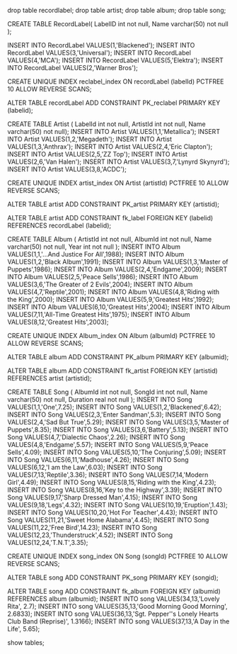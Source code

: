 drop table recordlabel;
drop table artist;
drop table album;
drop table song;
 
 
CREATE TABLE RecordLabel(
  LabelID int not null,
  Name varchar(50) not null
);
 
INSERT INTO RecordLabel VALUES(1,'Blackened');
INSERT INTO RecordLabel VALUES(3,'Universal');
INSERT INTO RecordLabel VALUES(4,'MCA');
INSERT INTO RecordLabel VALUES(5,'Elektra');
INSERT INTO RecordLabel VALUES(2,'Warner Bros');
 
CREATE UNIQUE INDEX reclabel_index
  ON recordLabel (labelId) PCTFREE 10 ALLOW REVERSE SCANS;
 
ALTER TABLE recordLabel
  ADD CONSTRAINT PK_reclabel
  PRIMARY KEY (labelid);
 
 
 
 
CREATE TABLE Artist (
  LabelId int not null,
  ArtistId int not null,
  Name varchar(50) not null);
INSERT INTO Artist VALUES(1,1,'Metallica');
INSERT INTO Artist VALUES(1,2,'Megadeth');
INSERT INTO Artist VALUES(1,3,'Anthrax');
INSERT INTO Artist VALUES(2,4,'Eric Clapton');
INSERT INTO Artist VALUES(2,5,'ZZ Top');
INSERT INTO Artist VALUES(2,6,'Van Halen');
INSERT INTO Artist VALUES(3,7,'Lynyrd Skynyrd');
INSERT INTO Artist VALUES(3,8,'ACDC');
 
CREATE UNIQUE INDEX artist_index
  ON Artist (artistId) PCTFREE 10 ALLOW REVERSE SCANS;
 
ALTER TABLE artist
  ADD CONSTRAINT PK_artist
  PRIMARY KEY (artistid);
 
ALTER TABLE artist
  ADD CONSTRAINT fk_label
  FOREIGN KEY (labelid)
  REFERENCES recordLabel (labelid);
 
 
 
 
CREATE TABLE Album (
  ArtistId int         not null,
  AlbumId  int         not null,
  Name     varchar(50) not null,
  Year     int         not null
  );
INSERT INTO Album VALUES(1,1,'...And Justice For All',1988);
INSERT INTO Album VALUES(1,2,'Black Album',1991);
INSERT INTO Album VALUES(1,3,'Master of Puppets',1986);
INSERT INTO Album VALUES(2,4,'Endgame',2009);
INSERT INTO Album VALUES(2,5,'Peace Sells',1986);
INSERT INTO Album VALUES(3,6,'The Greater of 2 Evils',2004);
INSERT INTO Album VALUES(4,7,'Reptile',2001);
INSERT INTO Album VALUES(4,8,'Riding with the King',2000);
INSERT INTO Album VALUES(5,9,'Greatest Hits',1992);
INSERT INTO Album VALUES(6,10,'Greatest Hits',2004);
INSERT INTO Album VALUES(7,11,'All-Time Greatest Hits',1975);
INSERT INTO Album VALUES(8,12,'Greatest Hits',2003);
 
CREATE UNIQUE INDEX Album_index
  ON Album (albumId) PCTFREE 10 ALLOW REVERSE SCANS;
 
ALTER TABLE album
  ADD CONSTRAINT PK_album
  PRIMARY KEY (albumid);
 
ALTER TABLE album
  ADD CONSTRAINT fk_artist
  FOREIGN KEY (artistid)
  REFERENCES artist (artistid);
 
 
 
 
CREATE TABLE Song (
  AlbumId int not null,
  SongId int not null,
  Name varchar(50) not null,
  Duration real not null
  );
INSERT INTO Song VALUES(1,1,'One',7.25);
INSERT INTO Song VALUES(1,2,'Blackened',6.42);
INSERT INTO Song VALUES(2,3,'Enter Sandman',5.3);
INSERT INTO Song VALUES(2,4,'Sad But True',5.29);
INSERT INTO Song VALUES(3,5,'Master of Puppets',8.35);
INSERT INTO Song VALUES(3,6,'Battery',5.13);
INSERT INTO Song VALUES(4,7,'Dialectic Chaos',2.26);
INSERT INTO Song VALUES(4,8,'Endgame',5.57);
INSERT INTO Song VALUES(5,9,'Peace Sells',4.09);
INSERT INTO Song VALUES(5,10,'The Conjuring',5.09);
INSERT INTO Song VALUES(6,11,'Madhouse',4.26);
INSERT INTO Song VALUES(6,12,'I am the Law',6.03);
INSERT INTO Song VALUES(7,13,'Reptile',3.36);
INSERT INTO Song VALUES(7,14,'Modern Girl',4.49);
INSERT INTO Song VALUES(8,15,'Riding with the King',4.23);
INSERT INTO Song VALUES(8,16,'Key to the Highway',3.39);
INSERT INTO Song VALUES(9,17,'Sharp Dressed Man',4.15);
INSERT INTO Song VALUES(9,18,'Legs',4.32);
INSERT INTO Song VALUES(10,19,'Eruption',1.43);
INSERT INTO Song VALUES(10,20,'Hot For Teacher',4.43);
INSERT INTO Song VALUES(11,21,'Sweet Home Alabama',4.45);
INSERT INTO Song VALUES(11,22,'Free Bird',14.23);
INSERT INTO Song VALUES(12,23,'Thunderstruck',4.52);
INSERT INTO Song VALUES(12,24,'T.N.T',3.35);
 
CREATE UNIQUE INDEX song_index
  ON Song (songId) PCTFREE 10 ALLOW REVERSE SCANS;
 
ALTER TABLE song
  ADD CONSTRAINT PK_song
  PRIMARY KEY (songid);
 
ALTER TABLE song
  ADD CONSTRAINT fk_album
  FOREIGN KEY (albumid)
  REFERENCES album (albumid);
INSERT INTO song VALUES(34,13,'Lovely Rita', 2.7);
INSERT INTO song VALUES(35,13,'Good Morning Good Morning', 2.6833);
INSERT INTO song VALUES(36,13,'Sgt. Pepper''s Lonely Hearts Club Band (Reprise)', 1.3166);
INSERT INTO song VALUES(37,13,'A Day in the Life', 5.65);

show tables;

